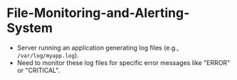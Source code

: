 # File-Monitoring-and-Alerting-System
- Server running an application generating log files (e.g., `/var/log/myapp.log`).
- Need to monitor these log files for specific error messages like "ERROR" or "CRITICAL".
